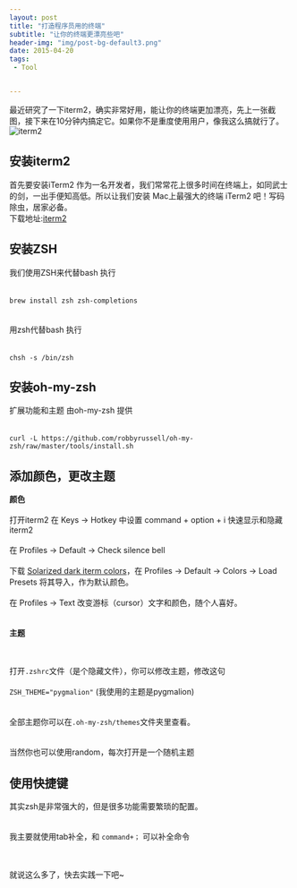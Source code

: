 ```yaml
---
layout: post
title: "打造程序员用的终端"
subtitle: "让你的终端更漂亮些吧"
header-img: "img/post-bg-default3.png"
date: 2015-04-20
tags: 
 - Tool


---
```


最近研究了一下iterm2，确实非常好用，能让你的终端更加漂亮，先上一张截图，接下来在10分钟内搞定它。如果你不是重度使用用户，像我这么搞就行了。
![iterm2]({{site.url}}/images/iterm2.png)   

## 安装iterm2

首先要安装iTerm2 作为一名开发者，我们常常花上很多时间在终端上，如同武士的剑，一出手便知高低。所以让我们安装 Mac上最强大的终端 iTerm2 吧！写码除虫，居家必备。    
下载地址:[iterm2](http://iterm2.com/)



## 安装ZSH

我们使用ZSH来代替bash 执行   
<br/><br/>
`brew install zsh zsh-completions`  
<br/><br/>
用zsh代替bash 执行    
<br/><br/>
`chsh -s /bin/zsh`

## 安装oh-my-zsh 
扩展功能和主题 由oh-my-zsh 提供   
<br/><br/>
`curl -L https://github.com/robbyrussell/oh-my-zsh/raw/master/tools/install.sh `

## 添加颜色，更改主题  

**颜色**
<br/><br/>
打开iterm2 
在 Keys -> Hotkey 中设置 command + option + i 快速显示和隐藏 iterm2
<br/><br/>
在 Profiles -> Default -> Check silence bell
<br/><br/>
下载 [Solarized dark iterm colors](https://github.com/altercation/solarized/tree/master/iterm2-colors-solarized)，在 Profiles -> Default -> Colors -> Load Presets 将其导入，作为默认颜色。
<br/><br/>
在 Profiles -> Text 改变游标（cursor）文字和颜色，随个人喜好。    
<br/><br/>
**主题**  

<br/><br/>
打开`.zshrc`文件（是个隐藏文件），你可以修改主题，修改这句
<br/><br/>
`ZSH_THEME="pygmalion"` (我使用的主题是pygmalion)    
<br/><br/>
全部主题你可以在`.oh-my-zsh/themes`文件夹里查看。   
<br/><br/>
当然你也可以使用random，每次打开是一个随机主题



## 使用快捷键  

其实zsh是非常强大的，但是很多功能需要繁琐的配置。   
<br/><br/>
我主要就使用tab补全，和 `command+；` 可以补全命令  

<br/><br/>
就说这么多了，快去实践一下吧~

